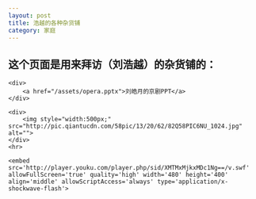 ```yaml
---
layout: post
title: 浩越的各种杂货铺	
category: 家庭
---
```

<h2>
	这个页面是用来拜访（刘浩越）的杂货铺的：
</h2>
<div style="margin: 0 auto;">

	<div>
		<a href="/assets/opera.pptx">刘皓月的京剧PPT</a>
	</div>
	
	<div>
		<img style="width:500px;" src="http://pic.qiantucdn.com/58pic/13/20/62/82Q58PIC6NU_1024.jpg" alt="">
	</div>
	<hr>
	
	<embed src='http://player.youku.com/player.php/sid/XMTMxMjkxMDc1Ng==/v.swf' allowFullScreen='true' quality='high' width='480' height='400' align='middle' allowScriptAccess='always' type='application/x-shockwave-flash'>

</div>